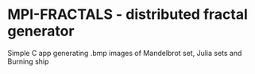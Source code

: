 # MPI-FRACTALS - distributed fractal generator

Simple C app generating .bmp images of Mandelbrot set, Julia sets and Burning ship

